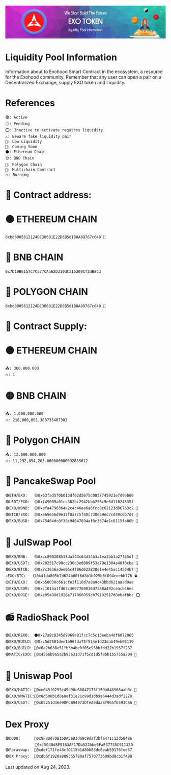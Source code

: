 ![Title](banner.png)
# Liquidity Pool Information    
Information about to Exohood Smart Contract in the ecosystem, a resource for the Exohood community. Remember that any user can open a pair on a Decentralized Exchange, supply EXO token and Liquidity.
# References
    🟢: Active
    ⚪️: Pending
    ⭕️: Inactive to activate requires liquidity
    ⚠️: Beware fake liquidity pair
    🔻: Low Liquidity
    🚧: Coming Soon
    ⚫️: Ethereum Chain
    🟡: BNB Chain
    🔵: Polygon Chain
    🌉: Multichain Contract
    🔥: Burning
# 📄 Contract address:
# ⚫️ ETHEREUM CHAIN
    0xbd8005612124DC30601E22D8B5d188A89767c640 🌉
# 🔶 BNB CHAIN
    0x7D10B6157C7C577CAa62D319dC215209Cf2dB8C3
# 🔷 POLYGON CHAIN
    0xbd8005612124DC30601E22D8B5d188A89767c640 🌉
# 📄 Contract Supply:
# ⚫️ ETHEREUM CHAIN
    📤: 300.000.000
    🔥: 1
# 🟡 BNB CHAIN
    📤: 1.000.000.000
    🔥: 218,000,001.380733407383
# 🔵 Polygon CHAIN
    📤: 12.000.000.000
    🔥: 11,292,854,203.000000000092885612
# 🥞 PancakeSwap Pool  
    🟢ETH/EXO:   🟡0x63fad5f0b013df62d5675c0857745921e7d9eb80
    🟢USDT/EXO:  🟡0xf49005a01cc382bc2942bbb256c5e6d11624535f 
    🟢EXO/WBNB:  🟡0xefa4796364a2c4c48ee6a6fcc8c62123d86763c2 🔻
    🟢BTCB/EXO:  🟡0xe69e56d9e17f0a7c5f40c730639ec7cd49c0b7d7 🔻
    🟢EXO/BUSD:  🟡0x75464dc8f38c94047894af0c3374e1c8115fa86b 🔻
# 🦄 JulSwap Pool  
    🟢EXO/BNB:   🟡0xcc890208538da343c64d34b3a1ea3bb3a27f55df 🔻
    🟢EXO/USDT:  🟡0x202517c90cc236d3e0089f53a79e1384e48f8cba 🔻
    🟢EXO/BTCB:  🟡0x7c36b6adee05c4f86d623838e1e4e45ac14534b7 🔻
    ⚠️EXO/BTC:   🟡0x4fda805b7d624b60f6d8b1b029b6f094eeebb776 ⛔️
    🟡ETH/EXO:   🟡0xb58030c661cfe2f110d7a8a9c43bbd621aaad9ae
    🟡EXO/USDM:  🟡0xc101ba1fd63c3697760816d7288a492ceacb46ec
    🟡EXO/DOGE:  🟡0xe05a88d1926e717060059cb79182517d8ebafbbc ⭕️
# 📻 RadioShack Pool  
    🟢EXO/REXO:  ⚫️0x27a8c8345d9969a81fcc7c5c13eeba4df6072065
    🟢EXO/BUILD: 🟡0xc5d2501dee1b96fda75f514e1d23dab49eb03119
    🟢EXO/BUILD: 🔵0x6a2b638e51fb3b4be0f05e958bfdd22b1957f237
    🟢MATIC/EXO: 🔵0x4566b9a5a2b95631d71f5cd1d5f8bb1b5755a204 🔻
# 🦄 Uniswap Pool  
    🟢EXO/MATIC: 🔵0xe645f0255c49e98c68847175f159a848966aab3c 🔻
    🟢EXO/WMATIC:🔵0x0d500b1d8e8ef31e21c99d1db9a6444d3adf1270
    🟢EXO/USDT:  🔵0x65251d36e90FCB94973DfeA9daa8f965fE593C86 🔻
# Dex Proxy
    🟢DODO:      🔶0x8F8Dd7DB1bDA5eD3da8C9daf3bfa471c12d58486 
                 🔵0xf5048d8F9163AF17Db522Abe9FaF37735C911320 
    🟢Paraswap:  🔶0xdef171fe48cf0115b1d80b88dc8eab59176fee57  
    🟢0X Proxy:  🔶0xdb6f1920a889355780af7570773609bd8cb1f498
   
Last updated on Aug 24, 2023.
